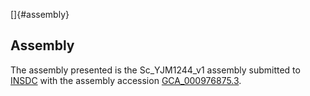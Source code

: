 []{#assembly}

Assembly
--------

The assembly presented is the Sc\_YJM1244\_v1 assembly submitted to
[INSDC](http://www.insdc.org) with the assembly accession
[GCA\_000976875.3](http://www.ebi.ac.uk/ena/data/view/GCA_000976875.3).
